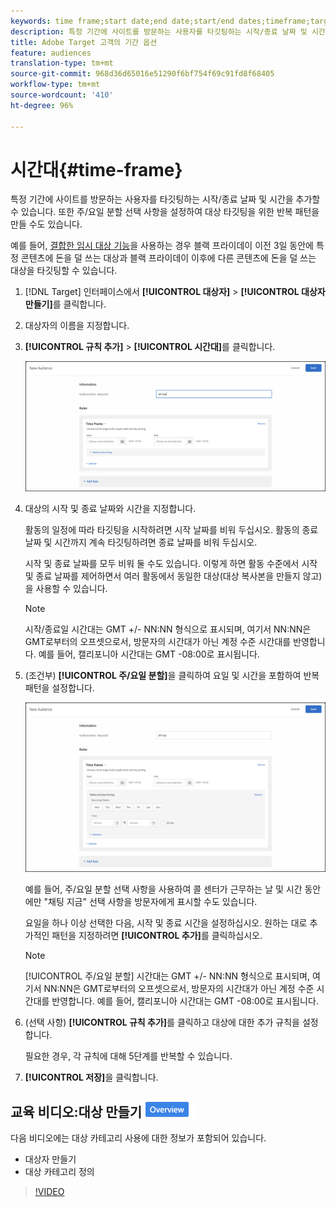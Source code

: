 ```yaml
---
keywords: time frame;start date;end date;start/end dates;timeframe;target schedule;week parting;day parting;parting
description: 특정 기간에 사이트를 방문하는 사용자를 타깃팅하는 시작/종료 날짜 및 시간을 추가할 수 있습니다. 또한 주/요일 분할 선택 사항을 설정하여 대상 타깃팅을 위한 반복 패턴을 만들 수도 있습니다.
title: Adobe Target 고객의 기간 옵션
feature: audiences
translation-type: tm+mt
source-git-commit: 968d36d65016e51290f6bf754f69c91fd8f68405
workflow-type: tm+mt
source-wordcount: '410'
ht-degree: 96%

---
```



# 시간대{#time-frame}

특정 기간에 사이트를 방문하는 사용자를 타깃팅하는 시작/종료 날짜 및 시간을 추가할 수 있습니다. 또한 주/요일 분할 선택 사항을 설정하여 대상 타깃팅을 위한 반복 패턴을 만들 수도 있습니다.

예를 들어, [결합한 임시 대상 기능](/help/c-target/combining-multiple-audiences.md#concept_A7386F1EA4394BD2AB72399C225981E5)을 사용하는 경우 블랙 프라이데이 이전 3일 동안에 특정 콘텐츠에 돈을 덜 쓰는 대상과 블랙 프라이데이 이후에 다른 콘텐츠에 돈을 덜 쓰는 대상을 타깃팅할 수 있습니다.

1. [!DNL Target] 인터페이스에서 **[!UICONTROL 대상자]** > **[!UICONTROL 대상자 만들기]**&#x200B;를 클릭합니다.
1. 대상자의 이름을 지정합니다.
1. **[!UICONTROL 규칙 추가]** > **[!UICONTROL 시간대]**&#x200B;를 클릭합니다.

   ![](assets/target_timeframe_dialog.png)

1. 대상의 시작 및 종료 날짜와 시간을 지정합니다.

   활동의 일정에 따라 타깃팅을 시작하려면 시작 날짜를 비워 두십시오. 활동의 종료 날짜 및 시간까지 계속 타깃팅하려면 종료 날짜를 비워 두십시오.

   시작 및 종료 날짜를 모두 비워 둘 수도 있습니다. 이렇게 하면 활동 수준에서 시작 및 종료 날짜를 제어하면서 여러 활동에서 동일한 대상(대상 복사본을 만들지 않고)을 사용할 수 있습니다.

   >[!NOTE]
   >
   >시작/종료일 시간대는 GMT +/- NN:NN 형식으로 표시되며, 여기서 NN:NN은 GMT로부터의 오프셋으로서, 방문자의 시간대가 아닌 계정 수준 시간대를 반영합니다. 예를 들어, 캘리포니아 시간대는 GMT -08:00로 표시됩니다.

1. (조건부) **[!UICONTROL 주/요일 분할]**&#x200B;을 클릭하여 요일 및 시간을 포함하여 반복 패턴을 설정합니다.

   ![주/요일 분할](assets/week_and_day_parting.png)

   예를 들어, 주/요일 분할 선택 사항을 사용하여 콜 센터가 근무하는 날 및 시간 동안에만 &quot;채팅 지금&quot; 선택 사항을 방문자에게 표시할 수도 있습니다.

   요일을 하나 이상 선택한 다음, 시작 및 종료 시간을 설정하십시오. 원하는 대로 추가적인 패턴을 지정하려면 **[!UICONTROL 추가]**&#x200B;를 클릭하십시오.

   >[!NOTE]
   >
   >[!UICONTROL 주/요일 분할] 시간대는 GMT +/- NN:NN 형식으로 표시되며, 여기서 NN:NN은 GMT로부터의 오프셋으로서, 방문자의 시간대가 아닌 계정 수준 시간대를 반영합니다. 예를 들어, 캘리포니아 시간대는 GMT -08:00로 표시됩니다.

1. (선택 사항) **[!UICONTROL 규칙 추가]**&#x200B;를 클릭하고 대상에 대한 추가 규칙을 설정합니다.

   필요한 경우, 각 규칙에 대해 5단계를 반복할 수 있습니다.

1. **[!UICONTROL 저장]**&#x200B;을 클릭합니다.

## 교육 비디오:대상 만들기 ![개요 배지](/help/assets/overview.png)

다음 비디오에는 대상 카테고리 사용에 대한 정보가 포함되어 있습니다.

* 대상자 만들기
* 대상 카테고리 정의

>[!VIDEO](https://video.tv.adobe.com/v/17392)
